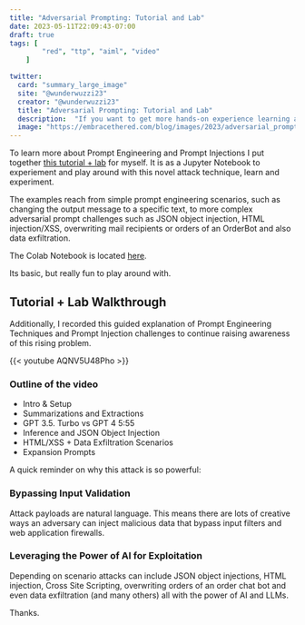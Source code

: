 ```yaml
---
title: "Adversarial Prompting: Tutorial and Lab"
date: 2023-05-11T22:09:43-07:00
draft: true
tags: [
        "red", "ttp", "aiml", "video"
    ]

twitter:
  card: "summary_large_image"
  site: "@wunderwuzzi23"
  creator: "@wunderwuzzi23"
  title: "Adversarial Prompting: Tutorial and Lab"
  description:  "If you want to get more hands-on experience learning about prompt engineering and security as it relates to prompt injections read on. JSON object injections, HTML Injection, XSS, data exfil and other scenarios are covered."
  image: "https://embracethered.com/blog/images/2023/adversarial_prompting.png"
---
```


To learn more about Prompt Engineering and Prompt Injections I put together [this tutorial + lab](https://colab.research.google.com/drive/1qGznuvmUj7dSQwS9A9L-M91jXwws-p7k) for myself. It is as a Jupyter Notebook to experiement and play around with this novel attack technique, learn and experiment.

The examples reach from simple prompt engineering scenarios, such as changing the output message to a specific text, to more complex adversarial prompt challenges such as JSON object injection, HTML injection/XSS, overwriting mail recipients or orders of an OrderBot and also data exfiltration.

The Colab Notebook is located [here](https://colab.research.google.com/drive/1qGznuvmUj7dSQwS9A9L-M91jXwws-p7k).

Its basic, but really fun to play around with. 

## Tutorial + Lab Walkthrough 

Additionally, I recorded this guided explanation of Prompt Engineering Techniques and Prompt Injection challenges to continue raising awareness of this rising problem.

{{< youtube AQNV5U48Pho >}}


### Outline of the video

- Intro & Setup 
- Summarizations and Extractions
- GPT 3.5. Turbo vs GPT 4 5:55
- Inference and JSON Object Injection
- HTML/XSS + Data Exfiltration Scenarios 
- Expansion Prompts 


A quick reminder on why this attack is so powerful:

### Bypassing Input Validation

Attack payloads are natural language. This means there are lots of creative ways an adversary can inject malicious data that bypass input filters and web application firewalls.

### Leveraging the Power of AI for Exploitation 

Depending on scenario attacks can include JSON object injections, HTML injection, Cross Site Scripting, overwriting orders of an order chat bot and even data exfiltration (and many others) all with the power of AI and LLMs.

Thanks.